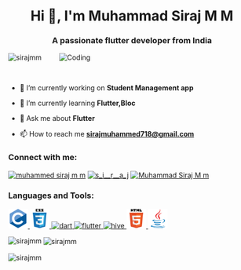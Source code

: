 <!-- [![MasterHead](https://giphy.com/gifs/dommespace-domme-space-programador-qgQUggAC3Pfv687qPC)] -->
<h1 align="center">Hi 👋, I'm Muhammad Siraj M M</h1>
<h3 align="center">A passionate flutter developer from India</h3>
<img align="right" alt="Coding" width="400" src="https://cdn.dribbble.com/users/1162077/screenshots/3848914/programmer.gif">

<p align="left"> <img src="https://komarev.com/ghpvc/?username=sirajmm&label=Profile%20views&color=0e75b6&style=flat" alt="sirajmm" /> </p>

<p align="left"> <a href="https://twitter.com/" target="blank"><img src="https://img.shields.io/twitter/follow/?logo=twitter&style=for-the-badge" alt="" /></a> </p>

- 🔭 I’m currently working on **Student Management app**

- 🌱 I’m currently learning **Flutter,Bloc**

- 💬 Ask me about **Flutter**

- 📫 How to reach me **sirajmuhammed718@gmail.com**

<h3 align="left">Connect with me:</h3>
<p align="left">
<a href="https://www.facebook.com/muhammed.siraj.509994" target="blank"><img align="center" src="https://raw.githubusercontent.com/rahuldkjain/github-profile-readme-generator/master/src/images/icons/Social/facebook.svg" alt="muhammed siraj m m" height="30" width="40" /></a>
<a href="https://instagram.com/s_i__r__a_j?igshid=NzMyMjgxZWIzNw==" target="blank"><img align="center" src="https://raw.githubusercontent.com/rahuldkjain/github-profile-readme-generator/master/src/images/icons/Social/instagram.svg" alt="s_i__r__a_j" height="30" width="40" /></a>
<a href="https://www.linkedin.com/in/muhammad-siraj-m-m-3ab64a202" target="blank"><img align="center" src="https://raw.githubusercontent.com/rahuldkjain/github-profile-readme-generator/master/src/images/icons/Social/linked-in-alt.svg" alt="Muhammad Siraj M m" height="30" width="40" /></a>  
</p>

<h3 align="left">Languages and Tools:</h3>
<p align="left"> <a href="https://www.cprogramming.com/" target="_blank" rel="noreferrer"> <img src="https://raw.githubusercontent.com/devicons/devicon/master/icons/c/c-original.svg" alt="c" width="40" height="40"/> </a> <a href="https://www.w3schools.com/css/" target="_blank" rel="noreferrer"> <img src="https://raw.githubusercontent.com/devicons/devicon/master/icons/css3/css3-original-wordmark.svg" alt="css3" width="40" height="40"/> </a> <a href="https://dart.dev" target="_blank" rel="noreferrer"> <img src="https://www.vectorlogo.zone/logos/dartlang/dartlang-icon.svg" alt="dart" width="40" height="40"/> </a> <a href="https://flutter.dev" target="_blank" rel="noreferrer"> <img src="https://www.vectorlogo.zone/logos/flutterio/flutterio-icon.svg" alt="flutter" width="40" height="40"/> </a> <a href="https://hive.apache.org/" target="_blank" rel="noreferrer"> <img src="https://www.vectorlogo.zone/logos/apache_hive/apache_hive-icon.svg" alt="hive" width="40" height="40"/> </a> <a href="https://www.w3.org/html/" target="_blank" rel="noreferrer"> <img src="https://raw.githubusercontent.com/devicons/devicon/master/icons/html5/html5-original-wordmark.svg" alt="html5" width="40" height="40"/> </a> <a href="https://www.java.com" target="_blank" rel="noreferrer"> <img src="https://raw.githubusercontent.com/devicons/devicon/master/icons/java/java-original.svg" alt="java" width="40" height="40"/> </a> </p>

<p><img align="left" src="https://github-readme-stats.vercel.app/api/top-langs?username=sirajmm&show_icons=true&locale=en&layout=compact" alt="sirajmm" /></p>

<p>&nbsp;<img align="center" src="https://github-readme-stats.vercel.app/api?username=sirajmm&show_icons=true&locale=en" alt="sirajmm" /></p>

<p><img align="center" src="https://github-readme-streak-stats.herokuapp.com/?user=sirajmm&" alt="sirajmm" /></p>
